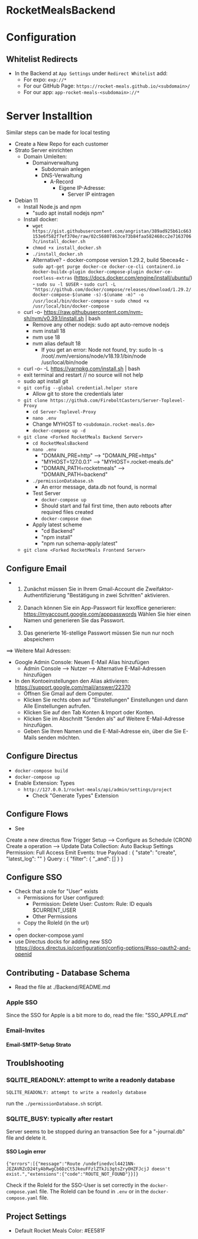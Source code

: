 # RocketMealsBackend

# Configuration

## Whitelist Redirects

- In the Backend at `App Settings` under `Redirect Whitelist` add:
  - For expo: `exp://*`
  - For our GitHub Page: `https://rocket-meals.github.io/<subdomain>/`
  - For our app: `app-rocket-meals-<subdomain>://*`

# Server Installtion

Similar steps can be made for local testing

- Create a New Repo for each customer
- Strato Server einrichten
    - Domain Umleiten:
        - Domainverwaltung
            - Subdomain anlegen
            - DNS-Verwaltung
                - A-Record
                    - Eigene IP-Adresse:
                        - Server IP eintragen
- Debian 11
    - Install Node.js and npm
        - "sudo apt install nodejs npm"
    - Install docker:
        - `wget https://gist.githubusercontent.com/angristan/389ad925b61c663153e6f582f7ef370e/raw/02c56807863ce73b84faa582468cc2e71637067c/install_docker.sh`
        - `chmod +x install_docker.sh`
        - `./install_docker.sh`
        - Alternative?
              - docker-compose version 1.29.2, build 5becea4c
              - `sudo apt-get purge docker-ce docker-ce-cli containerd.io docker-buildx-plugin docker-compose-plugin docker-ce-rootless-extras` (https://docs.docker.com/engine/install/ubuntu/)
                  - `sudo su -l $USER`
                  - `sudo curl -L "https://github.com/docker/compose/releases/download/1.29.2/docker-compose-$(uname -s)-$(uname -m)" -o /usr/local/bin/docker-compose`
                  - `sudo chmod +x /usr/local/bin/docker-compose`
    - curl -o- https://raw.githubusercontent.com/nvm-sh/nvm/v0.39.1/install.sh | bash
      - Remove any other nodejs: sudo apt auto-remove nodejs
      - nvm install 18
      - nvm use 18
      - nvm alias default 18
        - If you get an error: Node not found, try: sudo ln -s /root/.nvm/versions/node/v18.19.1/bin/node /usr/local/bin/node
    - curl -o- -L https://yarnpkg.com/install.sh | bash
    - exit terminal and restart // no source will not help
    - sudo apt install git
    - `git config --global credential.helper store`
        - Allow git to store the credentials later
    - `git clone https://github.com/FireboltCasters/Server-Toplevel-Proxy`
        - `cd Server-Toplevel-Proxy`
        - `nano .env`
        - Change MYHOST to `<subdomain.rocket-meals.de>`
        - `docker-compose up -d`
    - `git clone <Forked RocketMeals Backend Server>`
        - `cd RocketMealsBackend`
        - `nano .env`
            - "DOMAIN_PRE=http" --> "DOMAIN_PRE=https"
            - "MYHOST=127.0.0.1" --> "MYHOST=<subdomain>.rocket-meals.de"
            - "DOMAIN_PATH=rocketmeals" --> "DOMAIN_PATH=backend"
        - `./permissionDatabase.sh`
            - An error message, data.db not found, is normal
        - Test Server
            - `docker-compose up`
            - Should start and fail first time, then auto reboots after required files created
            - `docker-compose down`
        - Apply latest scheme
            - "cd Backend"
            - "npm install"
            - "npm run schema-apply:latest"
    - `git clone <Forked RocketMeals Frontend Server>`


## Configure Email

- 1. Zunächst müssen Sie in Ihrem Gmail-Account die Zweifaktor-Authentifizierung "Bestätigung in zwei Schritten" aktivieren.
- 2. Danach können Sie ein App-Passwort für lexoffice generieren: https://myaccount.google.com/apppasswords Wählen Sie hier einen Namen und generieren Sie das Passwort.
- 3. Das generierte 16-stellige Passwort müssen Sie nun nur noch abspeichern

==> Weitere Mail Adressen:
- Google Admin Console: Neuen E-Mail Alias hinzufügen
  - Admin Console --> Nutzer --> Alternative E-Mail-Adressen hinzufügen
- In den Kontoeinstellungen den Alias aktivieren: https://support.google.com/mail/answer/22370
  - Öffnen Sie Gmail auf dem Computer.
  - Klicken Sie rechts oben auf "Einstellungen" Einstellungen und dann Alle Einstellungen aufrufen.
  - Klicken Sie auf den Tab Konten & Import oder Konten.
  - Klicken Sie im Abschnitt "Senden als" auf Weitere E-Mail-Adresse hinzufügen.
  - Geben Sie Ihren Namen und die E-Mail-Adresse ein, über die Sie E-Mails senden möchten.


## Configure Directus

- `docker-compose build`
- `docker-compose up`
- Enable Extension: Types
  - `http://127.0.0.1/rocket-meals/api/admin/settings/project`
    - Check "Generate Types" Extension

## Configure Flows

- See

Create a new directus flow
Trigger Setup --> Configure as Schedule (CRON)
Create a operation --> Update Data
Collection: Auto Backup Settings
Permission: Full Access
Emit Events: true
Payload : { "state": "create", "latest_log": "" }
Query : { "filter": { "_and": [] } }


## Configure SSO

- Check that a role for "User" exists
  - Permissions for User configured:
    - Permission: Delete User: Custom: Rule: ID equals $CURRENT_USER
    - Other Permissions
  - Copy the RoleId (in the url)
  - 
- open docker-compose.yaml
- use Directus docks for adding new SSO https://docs.directus.io/configuration/config-options/#sso-oauth2-and-openid


## Contributing - Database Schema

- Read the file at ./Backend/README.md


### Apple SSO
Since the SSO for Apple is a bit more to do, read the file: "SSO_APPLE.md"


### Email-Invites

#### Email-SMTP-Setup Strato



## Troublshooting

### SQLITE_READONLY: attempt to write a readonly database

```
SQLITE_READONLY: attempt to write a readonly database
```

run the `./permissionDatabase.sh` script.

### SQLITE_BUSY: typically after restart

Server seems to be stopped during an transaction
See for a "-journal.db" file and delete it.

#### SSO Login error

```
{"errors":[{"message":"Route /undefinedvcl4421NN-JEZAVRZcD24tyAbRwgCb6DzCt5JkeuFFzlZTkJi3gtsZryOHZFJcjJ doesn't exist.","extensions":{"code":"ROUTE_NOT_FOUND"}}]}
```

Check if the RoleId for the SSO-User is set correctly in the `docker-compose.yaml` file. The RoleId can be found in `.env` or in the `docker-compose.yaml` file.


## Project Settings

- Default Rocket Meals Color: #EE581F